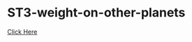 # ST3-weight-on-other-planets

<a href="https://ujjwalsk.github.io/ST3-weight-on-other-planets/">Click Here</a>
